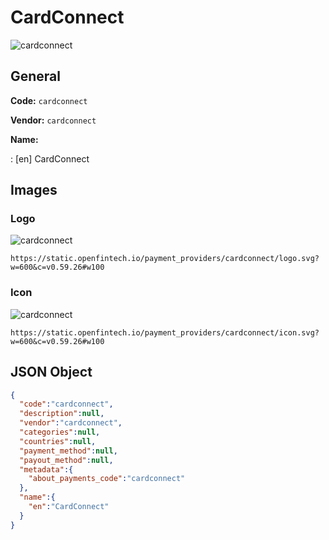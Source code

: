 
# CardConnect 
![cardconnect](https://static.openfintech.io/payment_providers/cardconnect/logo.svg?w=600&c=v0.59.26#w100)  

## General 
 
**Code:** `cardconnect`  
 
**Vendor:** `cardconnect`  
 
**Name:**  
 
:	[en] CardConnect  

## Images 

### Logo 
 
![cardconnect](https://static.openfintech.io/payment_providers/cardconnect/logo.svg?w=600&c=v0.59.26#w100)  

```
https://static.openfintech.io/payment_providers/cardconnect/logo.svg?w=600&c=v0.59.26#w100
```  

### Icon 
 
![cardconnect](https://static.openfintech.io/payment_providers/cardconnect/icon.svg?w=600&c=v0.59.26#w100)  

```
https://static.openfintech.io/payment_providers/cardconnect/icon.svg?w=600&c=v0.59.26#w100
```  

## JSON Object 

```json
{
  "code":"cardconnect",
  "description":null,
  "vendor":"cardconnect",
  "categories":null,
  "countries":null,
  "payment_method":null,
  "payout_method":null,
  "metadata":{
    "about_payments_code":"cardconnect"
  },
  "name":{
    "en":"CardConnect"
  }
}
```  
